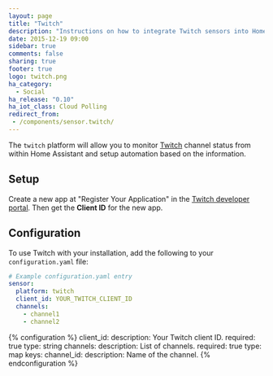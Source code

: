 ```yaml
---
layout: page
title: "Twitch"
description: "Instructions on how to integrate Twitch sensors into Home Assistant."
date: 2015-12-19 09:00
sidebar: true
comments: false
sharing: true
footer: true
logo: twitch.png
ha_category:
  - Social
ha_release: "0.10"
ha_iot_class: Cloud Polling
redirect_from:
 - /components/sensor.twitch/
---
```


The `twitch` platform will allow you to monitor [Twitch](http://www.twitch.tv/) channel status from within Home Assistant and setup automation based on the information.

## Setup

Create a new app at "Register Your Application" in the [Twitch developer portal](https://glass.twitch.tv/console/apps). Then get the **Client ID** for the new app.

## Configuration

To use Twitch with your installation, add the following to your `configuration.yaml` file:

```yaml
# Example configuration.yaml entry
sensor:
  platform: twitch
  client_id: YOUR_TWITCH_CLIENT_ID
  channels:
    - channel1
    - channel2
```

{% configuration %}
client_id:
  description: Your Twitch client ID.
  required: true
  type: string
channels:
  description: List of channels.
  required: true
  type: map
  keys:
    channel_id:
      description: Name of the channel.
{% endconfiguration %}
